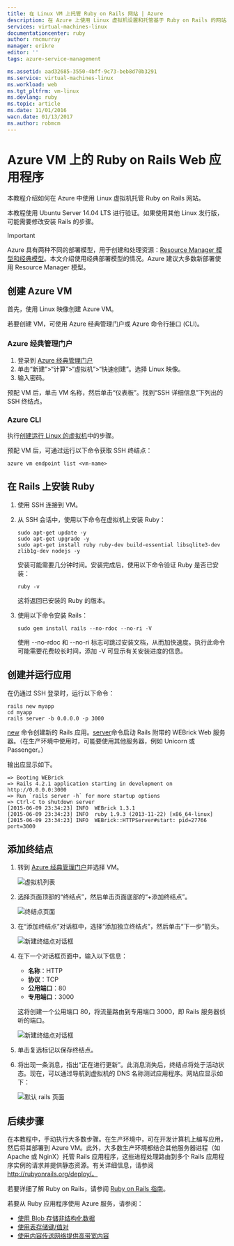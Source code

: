 ```yaml
---
title: 在 Linux VM 上托管 Ruby on Rails 网站 | Azure
description: 在 Azure 上使用 Linux 虚拟机设置和托管基于 Ruby on Rails 的网站。
services: virtual-machines-linux
documentationcenter: ruby
author: rmcmurray
manager: erikre
editor: ''
tags: azure-service-management

ms.assetid: aad32685-3550-4bff-9c73-beb8d70b3291
ms.service: virtual-machines-linux
ms.workload: web
ms.tgt_pltfrm: vm-linux
ms.devlang: ruby
ms.topic: article
ms.date: 11/01/2016
wacn.date: 01/13/2017
ms.author: robmcm
---
```


# Azure VM 上的 Ruby on Rails Web 应用程序
本教程介绍如何在 Azure 中使用 Linux 虚拟机托管 Ruby on Rails 网站。

本教程使用 Ubuntu Server 14.04 LTS 进行验证。如果使用其他 Linux 发行版，可能需要修改安装 Rails 的步骤。

> [!IMPORTANT]
Azure 具有两种不同的部署模型，用于创建和处理资源：[Resource Manager 模型和经典模型](../azure-resource-manager/resource-manager-deployment-model.md)。本文介绍使用经典部署模型的情况。Azure 建议大多数新部署使用 Resource Manager 模型。
> 
> 

## 创建 Azure VM
首先，使用 Linux 映像创建 Azure VM。

若要创建 VM，可使用 Azure 经典管理门户或 Azure 命令行接口 \(CLI\)。

### Azure 经典管理门户
1. 登录到 [Azure 经典管理门户](http://manage.windowsazure.cn)
2. 单击“新建”\>“计算”\>“虚拟机”\>“快速创建”。选择 Linux 映像。
3. 输入密码。

预配 VM 后，单击 VM 名称，然后单击“仪表板”。找到“SSH 详细信息”下列出的 SSH 终结点。

### Azure CLI
执行[创建运行 Linux 的虚拟机][vm-instructions]中的步骤。

预配 VM 后，可通过运行以下命令获取 SSH 终结点：

```
azure vm endpoint list <vm-name>  
```

## 在 Rails 上安装 Ruby
1. 使用 SSH 连接到 VM。
2. 从 SSH 会话中，使用以下命令在虚拟机上安装 Ruby：

    ```
    sudo apt-get update -y
    sudo apt-get upgrade -y
    sudo apt-get install ruby ruby-dev build-essential libsqlite3-dev zlib1g-dev nodejs -y
    ```

    安装可能需要几分钟时间。安装完成后，使用以下命令验证 Ruby 是否已安装：

    ```
    ruby -v
    ```

    这将返回已安装的 Ruby 的版本。
3. 使用以下命令安装 Rails：

    ```
    sudo gem install rails --no-rdoc --no-ri -V
    ```

    使用 --no-rdoc 和 --no-ri 标志可跳过安装文档，从而加快速度。执行此命令可能需要花费较长时间，添加 -V 可显示有关安装进度的信息。

## 创建并运行应用
在仍通过 SSH 登录时，运行以下命令：

```
rails new myapp
cd myapp
rails server -b 0.0.0.0 -p 3000
```

[new](http://guides.rubyonrails.org/command_line.html#rails-new) 命令创建新的 Rails 应用。[server](http://guides.rubyonrails.org/command_line.html#rails-server)命令启动 Rails 附带的 WEBrick Web 服务器。（在生产环境中使用时，可能要使用其他服务器，例如 Unicorn 或 Passenger。）

输出应显示如下。

```
=> Booting WEBrick
=> Rails 4.2.1 application starting in development on http://0.0.0.0:3000
=> Run `rails server -h` for more startup options
=> Ctrl-C to shutdown server
[2015-06-09 23:34:23] INFO  WEBrick 1.3.1
[2015-06-09 23:34:23] INFO  ruby 1.9.3 (2013-11-22) [x86_64-linux]
[2015-06-09 23:34:23] INFO  WEBrick::HTTPServer#start: pid=27766 port=3000
```

## 添加终结点
1. 转到 [Azure 经典管理门户][management-portal]并选择 VM。

    ![虚拟机列表][vmlist]  

2. 选择页面顶部的“终结点”，然后单击页面底部的“+添加终结点”。

    ![终结点页面][endpoints]
3. 在“添加终结点”对话框中，选择“添加独立终结点”，然后单击“下一步”箭头。

    ![新建终结点对话框][new-endpoint1]
4. 在下一个对话框页面中，输入以下信息：

    * **名称**：HTTP
    * **协议**：TCP
    * **公用端口**：80
    * **专用端口**：3000

     这将创建一个公用端口 80，将流量路由到专用端口 3000，即 Rails 服务器侦听的端口。

     ![新建终结点对话框][new-endpoint]
5. 单击复选标记以保存终结点。
6. 将出现一条消息，指出“正在进行更新”。此消息消失后，终结点将处于活动状态。现在，可以通过导航到虚拟机的 DNS 名称测试应用程序。网站应显示如下：

    ![默认 rails 页面][default-rails-cloud]  

## <a id="next"></a> 后续步骤
在本教程中，手动执行大多数步骤。在生产环境中，可在开发计算机上编写应用，然后将其部署到 Azure VM。此外，大多数生产环境都结合其他服务器进程（如 Apache 或 NginX）托管 Rails 应用程序，这些进程处理路由到多个 Rails 应用程序实例的请求并提供静态资源。有关详细信息，请参阅 http://rubyonrails.org/deploy/。

若要详细了解 Ruby on Rails，请参阅 [Ruby on Rails 指南][rails-guides]。

若要从 Ruby 应用程序使用 Azure 服务，请参阅：

* [使用 Blob 存储非结构化数据][blobs]
* [使用表存储键/值对][tables]
* [使用内容传送网络提供高带宽内容][cdn-howto]

<!-- WA.com links -->
[blobs]: ../storage/storage-ruby-how-to-use-blob-storage.md
[cdn-howto]: /develop/ruby/app-services/
[management-portal]: https://manage.windowsazure.cn/
[tables]: ../storage/storage-ruby-how-to-use-table-storage.md
[vm-instructions]: ./virtual-machines-linux-classic-createportal.md

<!-- External Links -->
[rails-guides]: http://guides.rubyonrails.org/
[sqlite3]: http://www.sqlite.org/

<!-- Images -->

[default-rails-cloud]: ./media/virtual-machines-linux-classic-ruby-rails-web-app/basicrailscloud.png
[vmlist]: ./media/virtual-machines-linux-classic-ruby-rails-web-app/vmlist.png
[endpoints]: ./media/virtual-machines-linux-classic-ruby-rails-web-app/endpoints.png
[new-endpoint]: ./media/virtual-machines-linux-classic-ruby-rails-web-app/newendpoint.png
[new-endpoint1]: ./media/virtual-machines-linux-classic-ruby-rails-web-app/newendpoint1.png

<!---HONumber=Mooncake_0109_2017-->
<!--Update_Description: update meta properties & wording update-->